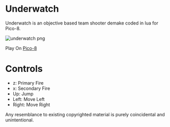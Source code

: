# Underwatch
Underwatch is an objective based team shooter demake coded in lua for Pico-8.

![underwatch png](http://www.lexaloffle.com/bbs/cposts/2/25007.p8.png "Underwatch PNG")

Play On [Pico-8](http://www.lexaloffle.com/pico-8.php)

# Controls
- z: Primary Fire
- x: Secondary Fire
- Up: Jump
- Left: Move Left
- Right: Move Right

Any resemblance to existing copyrighted material is purely coincidental and unintentional.